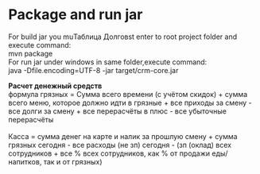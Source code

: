 # Package and run jar

For build jar you muТаблица Долговst enter to root project folder and execute command:<br />
mvn package<br />
For run jar under windows in same folder,execute command:<br />
java -Dfile.encoding=UTF-8 -jar target/crm-core.jar


**Расчет денежный средств**<br />
формула грязных = Сумма всего времени (с учётом скидок) + сумма всего меню, которое должно идти в грязные + все приходы за смену - все долги за смену + все перерасчёты в плюс - все убыточные перерасчёты
<br /><br />
Касса = сумма денег на карте и налик за прошлую смену + сумма грязных сегодня - все расходы (не зп) сегодня - (зп (оклад) всех сотрудников + все % всех сотрудников, как % от продажи еды/напитков, так и от грязных)